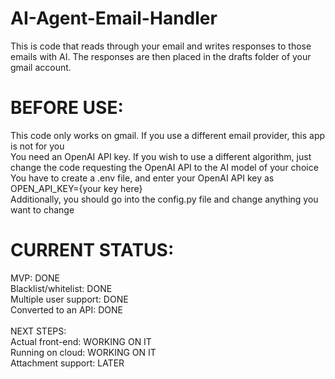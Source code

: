 # AI-Agent-Email-Handler

This is code that reads through your email and writes responses to those emails with AI. The responses are then placed in the drafts folder of your gmail account.

# BEFORE USE:
This code only works on gmail. If you use a different email provider, this app is not for you\
You need an OpenAI API key. If you wish to use a different algorithm, just change the code requesting the OpenAI API to the AI model of your choice\
You have to create a .env file, and enter your OpenAI API key as OPEN_API_KEY={your key here}\
Additionally, you should go into the config.py file and change anything you want to change

# CURRENT STATUS:

MVP: DONE\
Blacklist/whitelist: DONE\
Multiple user support: DONE\
Converted to an API: DONE\
\
NEXT STEPS:\
Actual front-end: WORKING ON IT\
Running on cloud: WORKING ON IT\
Attachment support: LATER